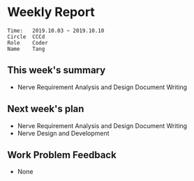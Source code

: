 # Weekly Report 
```
Time: 	2019.10.03 ~ 2019.10.10
Circle	CCCd
Role	Coder
Name	Tang
```
## This week's summary
- Nerve Requirement Analysis and Design Document Writing

## Next week's plan

- Nerve Requirement Analysis and Design Document Writing
- Nerve Design and Development

## Work Problem Feedback
- None


